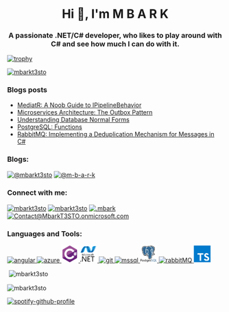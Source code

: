 <h1 align="center">Hi 👋, I'm M B A R K</h1>
<h3 align="center">A passionate .NET/C# developer, who likes to play around with C# and see how much I can do with it.</h3>

[![trophy](https://github-profile-trophy.vercel.app/?username=mbarkt3sto&theme=darkhub&row=1)](https://github.com/ryo-ma/github-profile-trophy)


<p align="left"> <a href="https://twitter.com/mbarkt3sto" target="blank"><img src="https://img.shields.io/twitter/follow/mbarkt3sto?logo=twitter&style=for-the-badge" alt="mbarkt3sto" /></a> </p>

### Blogs posts
<!-- BLOG-POST-LIST:START -->
- [MediatR: A Noob Guide to IPipelineBehavior](https://mbarkt3sto.hashnode.dev/mediatr-a-noob-guide-to-ipipelinebehavior)
- [Microservices Architecture: The Outbox Pattern](https://mbarkt3sto.hashnode.dev/microservices-architecture-the-outbox-pattern)
- [Understanding Database Normal Forms](https://mbarkt3sto.hashnode.dev/understanding-database-normal-forms)
- [PostgreSQL: Functions](https://mbarkt3sto.hashnode.dev/postgresql-functions)
- [RabbitMQ: Implementing a Deduplication Mechanism for Messages in C#](https://mbarkt3sto.hashnode.dev/rabbitmq-implementing-a-deduplication-mechanism-for-messages-in-c)
<!-- BLOG-POST-LIST:END -->

<h3 align="left">Blogs:</h3>
<p align="left">
<a href="https://hashnode.com/@mbarkt3sto" target="blank"><img align="center" src="https://cdn.hashnode.com/res/hashnode/image/upload/v1611902473383/CDyAuTy75.png" alt="@mbarkt3sto" height="40" width="40" /></a>
<a href="https://medium.com/@m-b-a-r-k" target="blank"><img align="center" src="https://raw.githubusercontent.com/rahuldkjain/github-profile-readme-generator/master/src/images/icons/Social/medium.svg" alt="@m-b-a-r-k" height="30" width="40" /></a>
</p>
  
<h3 align="left">Connect with me:</h3>
<p align="left">
<a href="https://twitter.com/mbarkt3sto" target="blank"><img align="center" src="https://raw.githubusercontent.com/rahuldkjain/github-profile-readme-generator/master/src/images/icons/Social/twitter.svg" alt="mbarkt3sto" height="30" width="40" /></a>
<a href="https://linkedin.com/in/mbarkt3sto" target="blank"><img align="center" src="https://raw.githubusercontent.com/rahuldkjain/github-profile-readme-generator/master/src/images/icons/Social/linked-in-alt.svg" alt="mbarkt3sto" height="30" width="40" /></a>
<a href="https://discord.com/users/.mbark" target="blank"><img align="center" src="https://assets-global.website-files.com/6257adef93867e50d84d30e2/636e0a6a49cf127bf92de1e2_icon_clyde_blurple_RGB.png" alt=".mbark" height="30" width="40" /></a>
<a href="mailto:Contact@MbarkT3STO.onmicrosoft.com" target="blank"><img align="center" src="https://logos-world.net/wp-content/uploads/2021/02/Outlook-Logo.png" alt="Contact@MbarkT3STO.onmicrosoft.com" height="30" width="60" /></a>
</p>

<h3 align="left">Languages and Tools:</h3>
<p align="left"> <a href="https://angular.io" target="_blank" rel="noreferrer"> <img src="https://angular.io/assets/images/logos/angular/angular.svg" alt="angular" width="40" height="40"/> </a> <a href="https://azure.microsoft.com/en-in/" target="_blank" rel="noreferrer"> <img src="https://www.vectorlogo.zone/logos/microsoft_azure/microsoft_azure-icon.svg" alt="azure" width="40" height="40"/> </a> <a href="https://www.w3schools.com/cs/" target="_blank" rel="noreferrer"> <img src="https://raw.githubusercontent.com/devicons/devicon/master/icons/csharp/csharp-original.svg" alt="csharp" width="40" height="40"/> </a> <a href="https://dotnet.microsoft.com/" target="_blank" rel="noreferrer"> <img src="https://raw.githubusercontent.com/devicons/devicon/master/icons/dot-net/dot-net-original-wordmark.svg" alt="dotnet" width="40" height="40"/> </a> <a href="https://git-scm.com/" target="_blank" rel="noreferrer"> <img src="https://www.vectorlogo.zone/logos/git-scm/git-scm-icon.svg" alt="git" width="40" height="40"/> </a> <a href="https://www.microsoft.com/en-us/sql-server" target="_blank" rel="noreferrer"> <img src="https://www.svgrepo.com/show/303229/microsoft-sql-server-logo.svg" alt="mssql" width="40" height="40"/> </a> <a href="https://www.postgresql.org" target="_blank" rel="noreferrer"> <img src="https://raw.githubusercontent.com/devicons/devicon/master/icons/postgresql/postgresql-original-wordmark.svg" alt="postgresql" width="40" height="40"/> </a> <a href="https://www.rabbitmq.com" target="_blank" rel="noreferrer"> <img src="https://www.vectorlogo.zone/logos/rabbitmq/rabbitmq-icon.svg" alt="rabbitMQ" width="40" height="40"/> </a> <a href="https://www.typescriptlang.org/" target="_blank" rel="noreferrer"> <img src="https://raw.githubusercontent.com/devicons/devicon/master/icons/typescript/typescript-original.svg" alt="typescript" width="40" height="40"/> </a> </p>


<p>&nbsp;<img align="center" src="https://github-readme-stats.vercel.app/api?username=mbarkt3sto&theme=onedark&show_icons=true&locale=en" alt="mbarkt3sto" /></p>

<p><img align="center" src="https://github-readme-streak-stats.herokuapp.com/?user=mbarkt3sto&theme=onedark" alt="mbarkt3sto" /></p>

[![spotify-github-profile](https://novatorem-rouge-eight.vercel.app/api/view?uid=j0noy3yltsj5mb4ph5msffmz4&cover_image=true&theme=default&show_offline=false&background_color=121212&interchange=false&bar_color=53b14f&bar_color_cover=true)](https://github.com/kittinan/spotify-github-profile)
